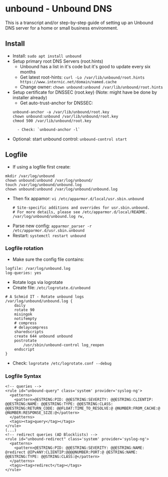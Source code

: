 # unbound - Unbound DNS
This is a transcript and/or step-by-step guide of setting up an Unbound DNS server for a home or small business environment.

## Install
- Install: `sudo apt install unbound`
- Setup primary root DNS Servers (root.hints)
    - Unbound has a list in it's code but it's good to update every six months
    - Get latest root-hints: `curl -Lo /var/lib/unbound/root.hints https://www.internic.net/domain/named.cache`
    - Change owner: `chown unbound:unbound /var/lib/unbound/root.hints`
- Setup certificate for DNSSEC (root.key) (Note: might have be done by installer already)
	- Get auto-trust-anchor for DNSSEC: 
	```shell
    unbound-anchor -a /var/lib/unbound/root.key
    chown unbound:unbound /var/lib/unbound/root.key
    chmod 500 /var/lib/unbound/root.key
    ```
	    - Check: `unbound-anchor -l` 
- Optional: start unbound control: `unbound-control start`

## Logfile
- If using a logfile first create:
```
mkdir /var/log/unbound
chown unbound:unbound /var/log/unbound/
touch /var/log/unbound/unbound.log
chown unbound:unbound /var/log/unbound/unbound.log
```
- Then fix appamor: `vi /etc/apparmor.d/local/usr.sbin.unbound`
    ```
    # Site-specific additions and overrides for usr.sbin.unbound.
    # For more details, please see /etc/apparmor.d/local/README.
    /var/log/unbound/unbound.log rw,
    ```
- Parse new config: `apparmor_parser -r /etc/apparmor.d/usr.sbin.unbound`
- Restart: `systemctl restart unbound`

### Logfile rotation
- Make sure the config file contains:
```
logfile: /var/log/unbound.log
log-queries: yes
```
- Rotate logs via logrotate
- Create file: `/etc/logrotate.d/unbound`
```
# A Schmid IT - Rotate unbound logs
/var/log/unbound/unbound.log {
    daily
    rotate 90
    misingok
    notifempty
    # compress
    # delaycompress
    sharedscripts
    create 644 unbound unbound
    postrotate
        /usr/sbin/unbound-control log_reopen
    endscript
}
```
- Check: `logrotate /etc/logrotate.conf --debug`

### Logfile Syntax
```
<!-- queries -->
<rule id="unbound-query" class='system' provider='syslog-ng'>
  <patterns>
    <pattern>@ESTRING:PID: @@ESTRING:SEVERITY: @@ESTRING:CLIENTIP: @@ESTRING:NAME: @@ESTRING:TYPE: @@ESTRING:CLASS: @@ESTRING:RETURN_CODE: @@FLOAT:TIME_TO_RESOLVE:@ @NUMBER:FROM_CACHE:@ @NUMBER:RESPONSE_SIZE:@</pattern>
  </patterns>
  <tags><tag>query</tag></tags>
</rule>
(...)
<!-- redirect queries (AD Blocklists) -->
<rule id="unbound-redirect" class='system' provider='syslog-ng'>
  <patterns>
    <pattern>@ESTRING:PID: @@ESTRING:SEVERITY: @@ESTRING:NAME: @redirect @IPvANY:CLIENTIP:@@@@NUMBER:PORT:@ @ESTRING:NAME: @@ESTRING:TYPE: @@STRING:CLASS:@</pattern>
  </patterns>
  <tags><tag>redirect</tag></tags>
</rule>
```

